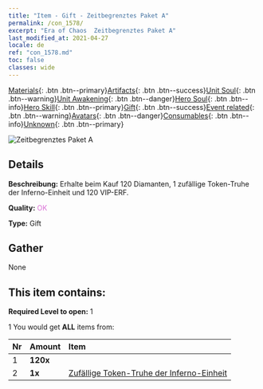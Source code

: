 ```yaml
---
title: "Item - Gift - Zeitbegrenztes Paket A"
permalink: /con_1578/
excerpt: "Era of Chaos  Zeitbegrenztes Paket A"
last_modified_at: 2021-04-27
locale: de
ref: "con_1578.md"
toc: false
classes: wide
---
```

 [Materials](/ItemsDE/){: .btn .btn--primary}[Artifacts](/ItemsDE/Artifacts/){: .btn .btn--success}[Unit Soul](/ItemsDE/UnitSoul/){: .btn .btn--warning}[Unit Awakening](/ItemsDE/UnitAwakening/){: .btn .btn--danger}[Hero Soul](/ItemsDE/HeroSoul/){: .btn .btn--info}[Hero Skill](/ItemsDE/HeroSkill/){: .btn .btn--primary}[Gift](/ItemsDE/Gift/){: .btn .btn--success}[Event related](/ItemsDE/Events/){: .btn .btn--warning}[Avatars](/ItemsDE/Avatars/){: .btn .btn--danger}[Consumables](/ItemsDE/Consumables/){: .btn .btn--info}[Unknown](/ItemsDE/Unknown/){: .btn .btn--primary}

 ![Zeitbegrenztes Paket A](/images/t/i_907194.png)

## Details
 **Beschreibung:** Erhalte beim Kauf 120 Diamanten, 1 zufällige Token-Truhe der Inferno-Einheit und 120 VIP-ERF.

 **Quality:** <span style="color: #DA70D6">OK</span>

 **Type:** Gift

## Gather

  None

## This item contains:

 **Required Level to open:** 1

 1 You would get **ALL** items  from:

  | Nr | Amount |     Item    |
  |:---|:-------|:------------|
  | 1 |  **120x** | <i class="fas fa-gem"/> |  | 
  | 2 |  **1x** | [Zufällige Token-Truhe der Inferno-Einheit](/ItemsDE/con_1582/) |  | 
